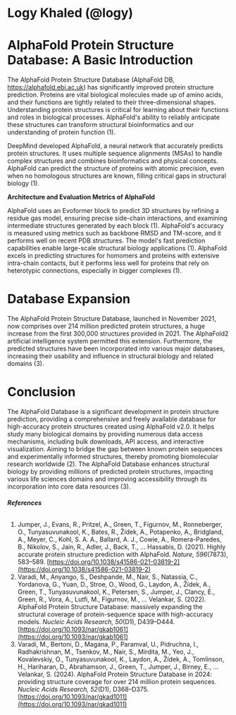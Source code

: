 # **Logy Khaled (@logy)**

# **AlphaFold Protein Structure Database: A Basic Introduction**

The AlphaFold Protein Structure Database (AlphaFold DB, https://alphafold.ebi.ac.uk) has significantly improved protein structure prediction. Proteins are vital biological molecules made up of amino acids, and their functions are tightly related to their three-dimensional shapes. Understanding protein structures is critical for learning about their functions and roles in biological processes. AlphaFold's ability to reliably anticipate these structures can transform structural bioinformatics and our understanding of protein function (1).

DeepMind developed AlphaFold, a neural network that accurately predicts protein structures. It uses multiple sequence alignments (MSAs) to handle complex structures and combines bioinformatics and physical concepts. AlphaFold can predict the structure of proteins with atomic precision, even when no homologous structures are known, filling critical gaps in structural biology (1).

**Architecture and Evaluation Metrics of AlphaFold**

AlphaFold uses an Evoformer block to predict 3D structures by refining a residue gas model, ensuring precise side-chain interactions, and examining intermediate structures generated by each block (1). AlphaFold's accuracy is measured using metrics such as backbone RMSD and TM-score, and it performs well on recent PDB structures. The model's fast prediction capabilities enable large-scale structural biology applications (1). AlphaFold excels in predicting structures for homomers and proteins with extensive intra-chain contacts, but it performs less well for proteins that rely on heterotypic connections, especially in bigger complexes (1).

# **Database Expansion**

The AlphaFold Protein Structure Database, launched in November 2021, now comprises over 214 million predicted protein structures, a huge increase from the first 300,000 structures provided in 2021\. The AlphaFold2 artificial intelligence system permitted this extension. Furthermore, the predicted structures have been incorporated into various major databases, increasing their usability and influence in structural biology and related domains (3).

# **Conclusion**

The AlphaFold Database is a significant development in protein structure prediction, providing a comprehensive and freely available database for high-accuracy protein structures created using AlphaFold v2.0. It helps study many biological domains by providing numerous data access mechanisms, including bulk downloads, API access, and interactive visualization. Aiming to bridge the gap between known protein sequences and experimentally informed structures, thereby promoting biomolecular research worldwide (2). The AlphaFold Database enhances structural biology by providing millions of predicted protein structures, impacting various life sciences domains and improving accessibility through its incorporation into core data resources (3).

###### **References**

1. Jumper, J., Evans, R., Pritzel, A., Green, T., Figurnov, M., Ronneberger, O., Tunyasuvunakool, K., Bates, R., Žídek, A., Potapenko, A., Bridgland, A., Meyer, C., Kohl, S. A. A., Ballard, A. J., Cowie, A., Romera-Paredes, B., Nikolov, S., Jain, R., Adler, J., Back, T., … Hassabis, D. (2021). Highly accurate protein structure prediction with AlphaFold. *Nature, 596*(7873), 583–589. [https://doi.org/10.1038/s41586-021-03819-2](https://doi.org/10.1038/s41586-021-03819-2)  
2. Varadi, M., Anyango, S., Deshpande, M., Nair, S., Natassia, C., Yordanova, G., Yuan, D., Stroe, O., Wood, G., Laydon, A., Žídek, A., Green, T., Tunyasuvunakool, K., Petersen, S., Jumper, J., Clancy, E., Green, R., Vora, A., Lutfi, M., Figurnov, M., … Velankar, S. (2022). AlphaFold Protein Structure Database: massively expanding the structural coverage of protein-sequence space with high-accuracy models. *Nucleic Acids Research, 50*(D1), D439–D444. [https://doi.org/10.1093/nar/gkab1061](https://doi.org/10.1093/nar/gkab1061)  
3. Varadi, M., Bertoni, D., Magana, P., Paramval, U., Pidruchna, I., Radhakrishnan, M., Tsenkov, M., Nair, S., Mirdita, M., Yeo, J., Kovalevskiy, O., Tunyasuvunakool, K., Laydon, A., Žídek, A., Tomlinson, H., Hariharan, D., Abrahamson, J., Green, T., Jumper, J., Birney, E., … Velankar, S. (2024). AlphaFold Protein Structure Database in 2024: providing structure coverage for over 214 million protein sequences. *Nucleic Acids Research, 52*(D1), D368–D375. [https://doi.org/10.1093/nar/gkad1011](https://doi.org/10.1093/nar/gkad1011)